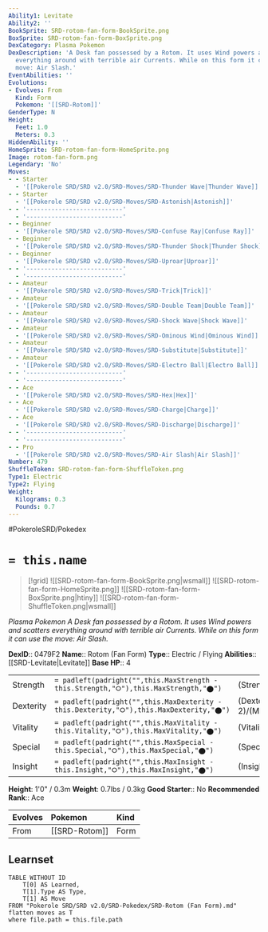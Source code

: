 ```yaml
---
Ability1: Levitate
Ability2: ''
BookSprite: SRD-rotom-fan-form-BookSprite.png
BoxSprite: SRD-rotom-fan-form-BoxSprite.png
DexCategory: Plasma Pokemon
DexDescription: 'A Desk fan possessed by a Rotom. It uses Wind powers and scatters
  everything around with terrible air Currents. While on this form it can use the
  move: Air Slash.'
EventAbilities: ''
Evolutions:
- Evolves: From
  Kind: Form
  Pokemon: '[[SRD-Rotom]]'
GenderType: N
Height:
  Feet: 1.0
  Meters: 0.3
HiddenAbility: ''
HomeSprite: SRD-rotom-fan-form-HomeSprite.png
Image: rotom-fan-form.png
Legendary: 'No'
Moves:
- - Starter
  - '[[Pokerole SRD/SRD v2.0/SRD-Moves/SRD-Thunder Wave|Thunder Wave]]'
- - Starter
  - '[[Pokerole SRD/SRD v2.0/SRD-Moves/SRD-Astonish|Astonish]]'
- - '---------------------------'
  - '---------------------------'
- - Beginner
  - '[[Pokerole SRD/SRD v2.0/SRD-Moves/SRD-Confuse Ray|Confuse Ray]]'
- - Beginner
  - '[[Pokerole SRD/SRD v2.0/SRD-Moves/SRD-Thunder Shock|Thunder Shock]]'
- - Beginner
  - '[[Pokerole SRD/SRD v2.0/SRD-Moves/SRD-Uproar|Uproar]]'
- - '---------------------------'
  - '---------------------------'
- - Amateur
  - '[[Pokerole SRD/SRD v2.0/SRD-Moves/SRD-Trick|Trick]]'
- - Amateur
  - '[[Pokerole SRD/SRD v2.0/SRD-Moves/SRD-Double Team|Double Team]]'
- - Amateur
  - '[[Pokerole SRD/SRD v2.0/SRD-Moves/SRD-Shock Wave|Shock Wave]]'
- - Amateur
  - '[[Pokerole SRD/SRD v2.0/SRD-Moves/SRD-Ominous Wind|Ominous Wind]]'
- - Amateur
  - '[[Pokerole SRD/SRD v2.0/SRD-Moves/SRD-Substitute|Substitute]]'
- - Amateur
  - '[[Pokerole SRD/SRD v2.0/SRD-Moves/SRD-Electro Ball|Electro Ball]]'
- - '---------------------------'
  - '---------------------------'
- - Ace
  - '[[Pokerole SRD/SRD v2.0/SRD-Moves/SRD-Hex|Hex]]'
- - Ace
  - '[[Pokerole SRD/SRD v2.0/SRD-Moves/SRD-Charge|Charge]]'
- - Ace
  - '[[Pokerole SRD/SRD v2.0/SRD-Moves/SRD-Discharge|Discharge]]'
- - '---------------------------'
  - '---------------------------'
- - Pro
  - '[[Pokerole SRD/SRD v2.0/SRD-Moves/SRD-Air Slash|Air Slash]]'
Number: 479
ShuffleToken: SRD-rotom-fan-form-ShuffleToken.png
Type1: Electric
Type2: Flying
Weight:
  Kilograms: 0.3
  Pounds: 0.7
---
```


#PokeroleSRD/Pokedex

# `= this.name`

> [!grid]
> ![[SRD-rotom-fan-form-BookSprite.png|wsmall]]
> ![[SRD-rotom-fan-form-HomeSprite.png]]
> ![[SRD-rotom-fan-form-BoxSprite.png|htiny]]
> ![[SRD-rotom-fan-form-ShuffleToken.png|wsmall]]


*Plasma Pokemon*
*A Desk fan possessed by a Rotom. It uses Wind powers and scatters everything around with terrible air Currents. While on this form it can use the move: Air Slash.*

**DexID**:: 0479F2
**Name**:: Rotom (Fan Form)
**Type**:: Electric / Flying
**Abilities**:: [[SRD-Levitate|Levitate]]
**Base HP**:: 4

|           |                                                                                        |                                          |
| --------- | -------------------------------------------------------------------------------------- | ---------------------------------------- |
| Strength  | `= padleft(padright("",this.MaxStrength - this.Strength,"⭘"),this.MaxStrength,"⬤")`    | (Strength::2)/(MaxStrength::4)   |
| Dexterity | `= padleft(padright("",this.MaxDexterity - this.Dexterity,"⭘"),this.MaxDexterity,"⬤")` | (Dexterity:: 2)/(MaxDexterity::5) |
| Vitality  | `= padleft(padright("",this.MaxVitality - this.Vitality,"⭘"),this.MaxVitality,"⬤")`    | (Vitality::3)/(MaxVitality::6)   |
| Special   | `= padleft(padright("",this.MaxSpecial - this.Special,"⭘"),this.MaxSpecial,"⬤")`       | (Special::3)/(MaxSpecial::6)     |
| Insight   | `= padleft(padright("",this.MaxInsight - this.Insight,"⭘"),this.MaxInsight,"⬤")`       | (Insight::3)/(MaxInsight::6)     |

**Height**: 1'0" / 0.3m
**Weight**: 0.7lbs / 0.3kg
**Good Starter**:: No
**Recommended Rank**:: Ace

| Evolves   | Pokemon       | Kind   |
|:----------|:--------------|:-------|
| From      | [[SRD-Rotom]] | Form   |

## Learnset

```dataview
TABLE WITHOUT ID
    T[0] AS Learned,
    T[1].Type AS Type,
    T[1] AS Move
FROM "Pokerole SRD/SRD v2.0/SRD-Pokedex/SRD-Rotom (Fan Form).md"
flatten moves as T
where file.path = this.file.path
```
